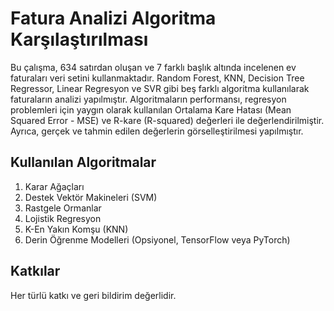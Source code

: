 # Fatura Analizi Algoritma Karşılaştırılması

Bu çalışma, 634 satırdan oluşan ve 7 farklı başlık altında incelenen ev faturaları veri setini kullanmaktadır. Random Forest, KNN, Decision Tree Regressor, Linear Regresyon ve SVR gibi beş farklı algoritma kullanılarak faturaların analizi yapılmıştır. Algoritmaların performansı, regresyon problemleri için yaygın olarak kullanılan Ortalama Kare Hatası (Mean Squared Error - MSE) ve R-kare (R-squared) değerleri ile değerlendirilmiştir. Ayrıca, gerçek ve tahmin edilen değerlerin görselleştirilmesi yapılmıştır.

## Kullanılan Algoritmalar

1. Karar Ağaçları
2. Destek Vektör Makineleri (SVM)
3. Rastgele Ormanlar
4. Lojistik Regresyon
5. K-En Yakın Komşu (KNN)
6. Derin Öğrenme Modelleri (Opsiyonel, TensorFlow veya PyTorch)

## Katkılar
Her türlü katkı ve geri bildirim değerlidir.

